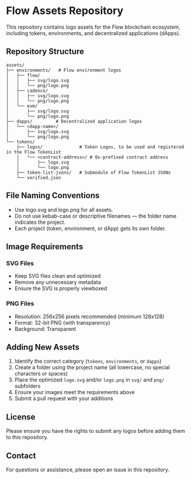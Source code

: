 # Flow Assets Repository

This repository contains logo assets for the Flow blockchain ecosystem, including tokens, environments, and decentralized applications (dApps).

## Repository Structure

```text
assets/
├── environments/   # Flow environment logos
│   ├── flow/
│   │   ├── svg/logo.svg
│   │   └── png/logo.png
│   ├── cadence/
│   │   ├── svg/logo.svg
│   │   └── png/logo.png
│   └── evm/
│       ├── svg/logo.svg
│       └── png/logo.png
├── dapps/         # Decentralized application logos
│   └── <dapp-name>/
│       ├── svg/logo.svg
│       └── png/logo.png
└── tokens/
    ├── logos/              # Token Logos, to be used and registered in the Flow TokenList
    │   └── <contract-address>/ # 0x-prefixed contract address
    │       ├── logo.svg
    │       └── logo.png
    ├── token-list-jsons/   # Submodule of Flow TokenList JSONs
    └── verified.json
```

## File Naming Conventions

- Use logo.svg and logo.png for all assets.
- Do not use kebab-case or descriptive filenames — the folder name indicates the project.
- Each project (token, environment, or dApp) gets its own folder.

## Image Requirements

### SVG Files

- Keep SVG files clean and optimized
- Remove any unnecessary metadata
- Ensure the SVG is properly viewboxed

### PNG Files

- Resolution: 256x256 pixels recommended (minimum 128x128)
- Format: 32-bit PNG (with transparency)
- Background: Transparent

## Adding New Assets

1. Identify the correct category (`tokens`, `environments`, or `dapps`)
2. Create a folder using the project name (all lowercase, no special characters or spaces)
3. Place the optimized `logo.svg` and/or `logo.png` in `svg/` and `png/` subfolders
4. Ensure your images meet the requirements above
5. Submit a pull request with your additions

## License

Please ensure you have the rights to submit any logos before adding them to this repository.

## Contact

For questions or assistance, please open an issue in this repository.
